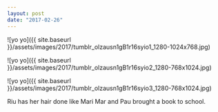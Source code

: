 ```yaml
---
layout: post
date: "2017-02-26"
---
```


![yo yo]({{ site.baseurl }}/assets/images/2017/tumblr_olzausn1gB1r16syio1_1280-1024x768.jpg)

![yo yo]({{ site.baseurl }}/assets/images/2017/tumblr_olzausn1gB1r16syio2_1280-768x1024.jpg)

![yo yo]({{ site.baseurl }}/assets/images/2017/tumblr_olzausn1gB1r16syio3_1280-768x1024.jpg)

Riu has her hair done like Mari Mar and Pau brought a book to school.
